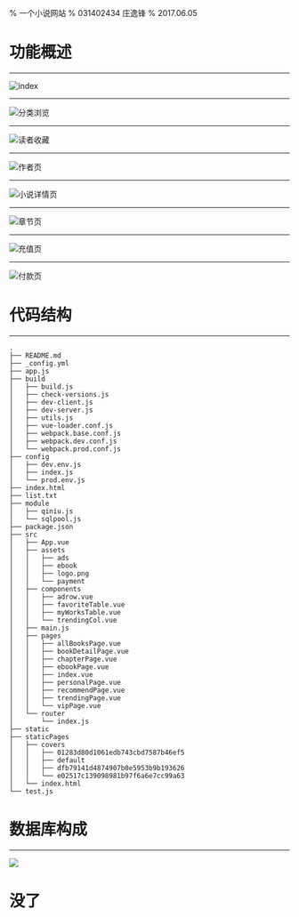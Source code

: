% 一个小说网站
% 031402434 庄逸锋
% 2017.06.05

# 功能概述

---

![index](images/index.jpg)

---

![分类浏览](images/cat.png)

---

![读者收藏](images/fav.png)

---

![作者页](images/author.png)

---

![小说详情页](images/book.png)

---

![章节页](images/chapter.png)

---

![充值页](images/pay.png)

---

![付款页](images/payment.png)

# 代码结构

---

```
.
├── README.md
├── _config.yml
├── app.js
├── build
│   ├── build.js
│   ├── check-versions.js
│   ├── dev-client.js
│   ├── dev-server.js
│   ├── utils.js
│   ├── vue-loader.conf.js
│   ├── webpack.base.conf.js
│   ├── webpack.dev.conf.js
│   └── webpack.prod.conf.js
├── config
│   ├── dev.env.js
│   ├── index.js
│   └── prod.env.js
├── index.html
├── list.txt
├── module
│   ├── qiniu.js
│   └── sqlpool.js
├── package.json
├── src
│   ├── App.vue
│   ├── assets
│   │   ├── ads
│   │   ├── ebook
│   │   ├── logo.png
│   │   └── payment
│   ├── components
│   │   ├── adrow.vue
│   │   ├── favoriteTable.vue
│   │   ├── myWorksTable.vue
│   │   └── trendingCol.vue
│   ├── main.js
│   ├── pages
│   │   ├── allBooksPage.vue
│   │   ├── bookDetailPage.vue
│   │   ├── chapterPage.vue
│   │   ├── ebookPage.vue
│   │   ├── index.vue
│   │   ├── personalPage.vue
│   │   ├── recommendPage.vue
│   │   ├── trendingPage.vue
│   │   └── vipPage.vue
│   └── router
│       └── index.js
├── static
├── staticPages
│   ├── covers
│   │   ├── 01283d80d1061edb743cbd7587b46ef5
│   │   ├── default
│   │   ├── dfb79141d4874907b0e5953b9b193626
│   │   └── e02517c139098981b97f6a6e7cc99a63
│   └── index.html
└── test.js
```

# 数据库构成

---

![](images/ER.png)

# 没了



